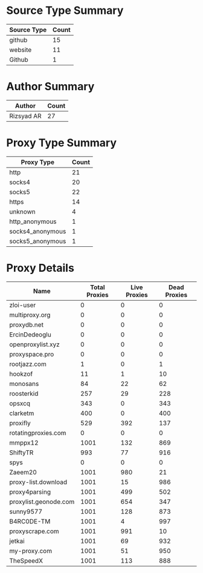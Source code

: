 # Source Type Summary

| Source Type | Count |
|-------------|-------|
| github | 15 |
| website | 11 |
| Github | 1 |


# Author Summary

| Author | Count |
|--------|-------|
| Rizsyad AR | 27 |


# Proxy Type Summary

| Proxy Type | Count |
|------------|-------|
| http | 21 |
| socks4 | 20 |
| socks5 | 22 |
| https | 14 |
| unknown | 4 |
| http_anonymous | 1 |
| socks4_anonymous | 1 |
| socks5_anonymous | 1 |


# Proxy Details

| Name | Total Proxies | Live Proxies | Dead Proxies |
|------|---------------|--------------|---------------|
| zloi-user | 0 | 0 | 0 |
| multiproxy.org | 0 | 0 | 0 |
| proxydb.net | 0 | 0 | 0 |
| ErcinDedeoglu | 0 | 0 | 0 |
| openproxylist.xyz | 0 | 0 | 0 |
| proxyspace.pro | 0 | 0 | 0 |
| rootjazz.com | 1 | 0 | 1 |
| hookzof | 11 | 1 | 10 |
| monosans | 84 | 22 | 62 |
| roosterkid | 257 | 29 | 228 |
| opsxcq | 343 | 0 | 343 |
| clarketm | 400 | 0 | 400 |
| proxifly | 529 | 392 | 137 |
| rotatingproxies.com | 0 | 0 | 0 |
| mmppx12 | 1001 | 132 | 869 |
| ShiftyTR | 993 | 77 | 916 |
| spys | 0 | 0 | 0 |
| Zaeem20 | 1001 | 980 | 21 |
| proxy-list.download | 1001 | 15 | 986 |
| proxy4parsing | 1001 | 499 | 502 |
| proxylist.geonode.com | 1001 | 654 | 347 |
| sunny9577 | 1001 | 128 | 873 |
| B4RC0DE-TM | 1001 | 4 | 997 |
| proxyscrape.com | 1001 | 991 | 10 |
| jetkai | 1001 | 69 | 932 |
| my-proxy.com | 1001 | 51 | 950 |
| TheSpeedX | 1001 | 113 | 888 |
